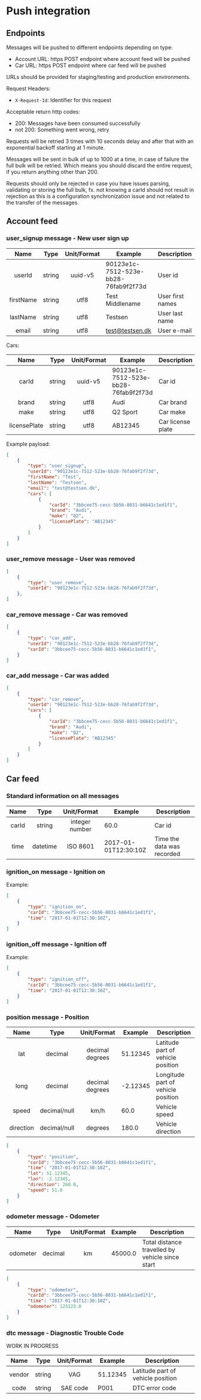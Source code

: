 # Push integration

## Endpoints

Messages will be pushed to different endpoints depending on type:

* Account URL: https POST endpoint where account feed will be pushed
* Car URL: https POST endpoint where car feed will be pushed

URLs should be provided for staging/testing and production environments.

Request Headers:

* `X-Request-Id`: Identifier for this request

Acceptable return http codes:

* 200: Messages have been consumed successfully
* not 200: Something went wrong, retry

Requests will be retried 3 times with 10 seconds delay and after that with an exponential backoff starting at 1 minute.

Messages will be sent in bulk of up to 1000 at a time, in case of failure the full bulk will be retried. Which means you should discard the entire request, if you return anything other than 200. 

Requests should only be rejected in case you have issues parsing, validating or storing the full bulk, fx. not knowing a carId should not result in rejection as this is a configuration synchronization issue and not related to the transfer of the messages.

## Account feed

### user_signup message - New user sign up

|   Name    |   Type   |  Unit/Format    | Example                               |          Description                   |
|:---------:|:--------:|:---------------:|---------------------------------------|----------------------------------------|
| userId    | string   | uuid-v5         | 90123e1c-7512-523e-bb28-76fab9f2f73d  | User id                                |
| firstName | string   | utf8            | Test Middlename                       | User first names                       |
| lastName  | string   | utf8            | Testsen                               | User last name                         |
| email     | string   | utf8            | test@testsen.dk                       | User e-mail                            |

Cars:

|   Name        |   Type   |  Unit/Format     | Example                              |          Description            |
|:-------------:|:--------:|:----------------:|--------------------------------------|---------------------------------|
| carId         | string   | uuid-v5          | 90123e1c-7512-523e-bb28-76fab9f2f73d | Car id                          |
| brand         | string   | utf8             | Audi                                 | Car brand                       |
| make          | string   | utf8             | Q2 Sport                             | Car make                        |
| licensePlate  | string   | utf8             | AB12345                              | Car license plate               |

Example payload:

``` json
[
    {
        "type": "user_signup",
        "userId": "90123e1c-7512-523e-bb28-76fab9f2f73d",
        "firstName": "Test",
        "lastName": "Testsen",
        "email": "test@testsen.dk",
        "cars": [
            {
                "carId": "3bbcee75-cecc-5b56-8031-b6641c1ed1f1",
                "brand": "Audi",
                "make": "Q2",
                "licensePlate": "AB12345"
            }
        ]
    }
]
```

### user_remove message - User was removed

``` json
[
    {
        "type": "user_remove",
        "userId": "90123e1c-7512-523e-bb28-76fab9f2f73d",
    },
]
```

### car_remove message - Car was removed

``` json
[
    {
        "type": "car_add",
        "userId": "90123e1c-7512-523e-bb28-76fab9f2f73d",
        "carId": "3bbcee75-cecc-5b56-8031-b6641c1ed1f1",
    }
]
```

### car_add message - Car was added

``` json
[
    {
        "type": "car_remove",
        "userId": "90123e1c-7512-523e-bb28-76fab9f2f73d",
        "cars": [
            {
                "carId": "3bbcee75-cecc-5b56-8031-b6641c1ed1f1",
                "brand": "Audi",
                "make": "Q2",
                "licensePlate": "AB12345"
            }
        ]
    }
]
```

## Car feed

### Standard information on all messages

|   Name   |   Type   |  Unit/Format        | Example              |                   Description                   |
|:--------:|:--------:|:-------------------:|----------------------|-------------------------------------------------|
| carId    | string   | integer number      | 60.0                 | Car id                                          |
| time     | datetime | ISO 8601            | 2017-01-01T12:30:10Z | Time the data was recorded                      |

### ignition_on message - Ignition on

Example:

``` json
[
    {
        "type": "ignition_on",
        "carId": "3bbcee75-cecc-5b56-8031-b6641c1ed1f1",
        "time": "2017-01-01T12:30:10Z",
    }
]
```

### ignition_off message - Ignition off

Example:

``` json
[
    {
        "type": "ignition_off",
        "carId": "3bbcee75-cecc-5b56-8031-b6641c1ed1f1",
        "time": "2017-01-01T12:30:10Z",
    }
]
```

### position message - Position

|   Name    |   Type   |  Unit/Format        | Example              |                   Description                   |
|:---------:|:-------------:|:-------------------:|----------------------|-------------------------------------------------|
| lat       | decimal       | decimal degrees     | 51.12345             | Latitude part of vehicle position               |
| long      | decimal       | decimal degrees     | -2.12345             | Longitude part of vehicle position              |
| speed     | decimal/null  | km/h                | 60.0                 | Vehicle speed                                   |
| direction | decimal/null  | degrees             | 180.0                | Vehicle direction                               |

``` json
[
    {
        "type": "position",
        "carId": "3bbcee75-cecc-5b56-8031-b6641c1ed1f1",
        "time": "2017-01-01T12:30:10Z",
        "lat": 51.12345,
        "lon": -2.12345,
        "direction": 260.0,
        "speed": 51.0
    }
]
```

### odometer message - Odometer

|   Name   |   Type   |  Unit/Format        | Example              |                   Description                   |
|:--------:|:--------:|:-------------------:|----------------------|-------------------------------------------------|
| odometer | decimal  | km                  | 45000.0              | Total distance travelled by vehicle since start |

``` json
[
    {
        "type": "odometer",
        "carId": "3bbcee75-cecc-5b56-8031-b6641c1ed1f1",
        "time": "2017-01-01T12:30:10Z",
        "odometer": 123123.0
    }
]
```

### dtc message - Diagnostic Trouble Code

WORK IN PROGRESS

|   Name   |   Type   |  Unit/Format        | Example              |                   Description                   |
|:--------:|:--------:|:-------------------:|----------------------|-------------------------------------------------|
| vendor   | string   | VAG                 | 51.12345             | Latitude part of vehicle position               |
| code     | string   | SAE code            | P001                 | DTC error code                                  |
